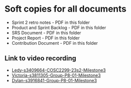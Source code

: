 # Soft copies for all documents

- Sprint 2 retro notes - PDF in this folder
- Product and Sprint Backlog - PDF in this folder
- SRS Document - PDF in this folder
- Project Report - PDF in this folder
- Contribution Document - PDF in this folder

## Link to video recording

- [Ledy-s3409664-COSC2299-23s2-Milestone3](https://rmiteduau-my.sharepoint.com/:v:/g/personal/s3409664_student_rmit_edu_au/EdByG7uJ0NVMgtF9ejyKi8EBOwAqt6F30d2u_tK4OZCdDQ?e=twFis7)
- [Victoria-s3811305-Group-P8-01-Milestone3](https://rmiteduau-my.sharepoint.com/:v:/g/personal/s3811305_student_rmit_edu_au/EaCXliUpb7ZFlsQxuj6ixAMBU6DKr1aR4_nj4Ft8ua0Vlw?nav=eyJyZWZlcnJhbEluZm8iOnsicmVmZXJyYWxBcHAiOiJTdHJlYW1XZWJBcHAiLCJyZWZlcnJhbFZpZXciOiJTaGFyZURpYWxvZyIsInJlZmVycmFsQXBwUGxhdGZvcm0iOiJXZWIiLCJyZWZlcnJhbE1vZGUiOiJ2aWV3In19&e=VB9PI2)
- [Dylan-s3916841-Group-P8-01-Milestone3](https://rmiteduau-my.sharepoint.com/:v:/r/personal/s3916841_student_rmit_edu_au/Documents/GROUP-P8-01%20COSC2299-23s2%20Milestone%203.mov?csf=1&web=1&e=18OXp3&nav=eyJyZWZlcnJhbEluZm8iOnsicmVmZXJyYWxBcHAiOiJTdHJlYW1XZWJBcHAiLCJyZWZlcnJhbFZpZXciOiJTaGFyZURpYWxvZyIsInJlZmVycmFsQXBwUGxhdGZvcm0iOiJXZWIiLCJyZWZlcnJhbE1vZGUiOiJ2aWV3In19)
